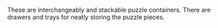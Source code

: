 These are interchangeably and stackable puzzle containers. There are drawers and trays for neatly storing the puzzle pieces.
